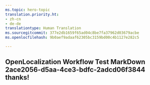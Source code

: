 ```yaml
---
ms.topic: hero-topic
translation.priority.ht:
- zh-cn
- de-de
translationtype: Human Translation
ms.sourcegitcommit: 377e2db1659f65ad04c8be7fa37962d03679acbe
ms.openlocfilehash: 9b0aef9adaaf62305bc3159bd00c4b1127e282c5

---
```

## OpenLocalization Workflow Test MarkDown 2ace2056-d5aa-4ce3-bdfc-2adcd06f3844 thanks!



<!--HONumber=Jul16_HO3-->


